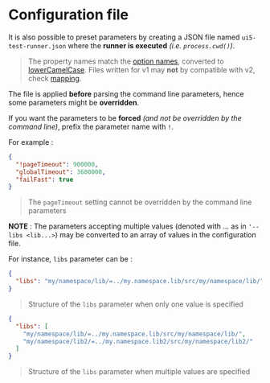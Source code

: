 # Configuration file

It is also possible to preset parameters by creating a JSON file named `ui5-test-runner.json` where the **runner is executed** *(i.e. `process.cwd()`)*.

> The property names match the [option names](usage.md), converted to [lowerCamelCase](https://wiki.c2.com/?LowerCamelCase).
> Files written for v1 may **not** by compatible with v2, check [mapping](mapping_v1_v2.md).

The file is applied **before** parsing the command line parameters, hence some parameters might be **overridden**.

If you want the parameters to be **forced** *(and not be overridden by the command line)*, prefix the parameter name with `!`.

For example :
```json
{
  "!pageTimeout": 900000,
  "globalTimeout": 3600000,
  "failFast": true
}
```

> The `pageTimeout` setting cannot be overridden by the command line parameters

**NOTE** : The parameters accepting multiple values (denoted with ... as in `'--libs <lib...>`) may be converted to an array of values in the configuration file.

For instance, `libs` parameter can be :

```json
{
  "libs": "my/namespace/lib/=../my.namespace.lib/src/my/namespace/lib/"
}
```

> Structure of the `libs` parameter when only one value is specified

```json
{
  "libs": [
    "my/namespace/lib/=../my.namespace.lib/src/my/namespace/lib/",
    "my/namespace/lib2/=../my.namespace.lib2/src/my/namespace/lib2/"
  ]
}
```

> Structure of the `libs` parameter when multiple values are specified
